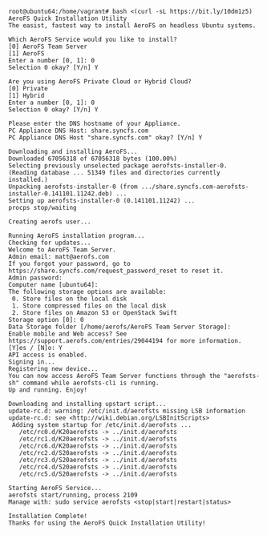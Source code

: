     root@ubuntu64:/home/vagrant# bash <(curl -sL https://bit.ly/10dm1z5)
    AeroFS Quick Installation Utility
    The easist, fastest way to install AeroFS on headless Ubuntu systems.

    Which AeroFS Service would you like to install?
    [0] AeroFS Team Server
    [1] AeroFS
    Enter a number [0, 1]: 0
    Selection 0 okay? [Y/n] Y

    Are you using AeroFS Private Cloud or Hybrid Cloud?
    [0] Private
    [1] Hybrid
    Enter a number [0, 1]: 0
    Selection 0 okay? [Y/n] Y

    Please enter the DNS hostname of your Appliance.
    PC Appliance DNS Host: share.syncfs.com
    PC Appliance DNS Host "share.syncfs.com" okay? [Y/n] Y

    Downloading and installing AeroFS...
    Downloaded 67056318 of 67056318 bytes (100.00%)
    Selecting previously unselected package aerofsts-installer-0.
    (Reading database ... 51349 files and directories currently installed.)
    Unpacking aerofsts-installer-0 (from .../share.syncfs.com-aerofsts-installer-0.141101.11242.deb) ...
    Setting up aerofsts-installer-0 (0.141101.11242) ...
    procps stop/waiting

    Creating aerofs user...

    Running AeroFS installation program...
    Checking for updates...
    Welcome to AeroFS Team Server.
    Admin email: matt@aerofs.com
    If you forgot your password, go to
    https://share.syncfs.com/request_password_reset to reset it.
    Admin password: 
    Computer name [ubuntu64]: 
    The following storage options are available:
     0. Store files on the local disk
     1. Store compressed files on the local disk
     2. Store files on Amazon S3 or OpenStack Swift
    Storage option [0]: 0
    Data Storage folder [/home/aerofs/AeroFS Team Server Storage]: 
    Enable mobile and Web access? See https://support.aerofs.com/entries/29044194 for more information.
    [Y]es / [N]o: Y
    API access is enabled.
    Signing in...
    Registering new device...
    You can now access AeroFS Team Server functions through the "aerofsts-sh" command while aerofsts-cli is running.
    Up and running. Enjoy!

    Downloading and installing upstart script...
    update-rc.d: warning: /etc/init.d/aerofsts missing LSB information
    update-rc.d: see <http://wiki.debian.org/LSBInitScripts>
     Adding system startup for /etc/init.d/aerofsts ...
       /etc/rc0.d/K20aerofsts -> ../init.d/aerofsts
       /etc/rc1.d/K20aerofsts -> ../init.d/aerofsts
       /etc/rc6.d/K20aerofsts -> ../init.d/aerofsts
       /etc/rc2.d/S20aerofsts -> ../init.d/aerofsts
       /etc/rc3.d/S20aerofsts -> ../init.d/aerofsts
       /etc/rc4.d/S20aerofsts -> ../init.d/aerofsts
       /etc/rc5.d/S20aerofsts -> ../init.d/aerofsts

    Starting AeroFS Service...
    aerofsts start/running, process 2109
    Manage with: sudo service aerofsts <stop|start|restart|status>

    Installation Complete!
    Thanks for using the AeroFS Quick Installation Utility!
